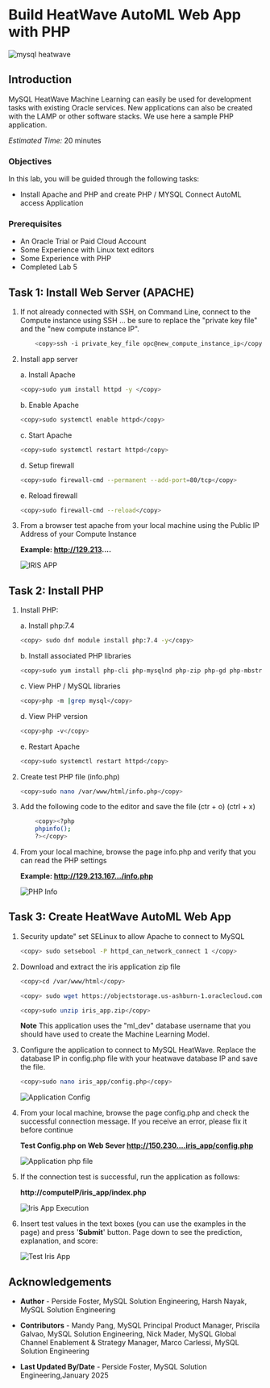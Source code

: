 # Build HeatWave AutoML Web App  with PHP

![mysql heatwave](./images/mysql-heatwave-logo.jpg "mysql heatwave")

## Introduction

MySQL HeatWave Machine Learning can easily be used for development tasks with existing Oracle services. New applications can also be created with the LAMP or other software stacks.
We use here a sample PHP application.

_Estimated Time:_ 20 minutes

### Objectives

In this lab, you will be guided through the following tasks:

- Install Apache and PHP and create PHP / MYSQL Connect AutoML access Application

### Prerequisites

- An Oracle Trial or Paid Cloud Account
- Some Experience with Linux text editors
- Some Experience with PHP
- Completed Lab 5


## Task 1: Install Web Server (APACHE)

1. If not already connected with SSH, on Command Line, connect to the Compute instance using SSH ... be sure to replace the  "private key file"  and the "new compute instance IP".

    ```bash
        <copy>ssh -i private_key_file opc@new_compute_instance_ip</copy>
    ```

2. Install app server

    a. Install Apache

    ```bash
    <copy>sudo yum install httpd -y </copy>
    ```

    b. Enable Apache

    ```bash
    <copy>sudo systemctl enable httpd</copy>
    ```

    c. Start Apache

    ```bash
    <copy>sudo systemctl restart httpd</copy>
    ```

    d. Setup firewall

    ```bash
    <copy>sudo firewall-cmd --permanent --add-port=80/tcp</copy>
    ```

    e. Reload firewall

    ```bash
    <copy>sudo firewall-cmd --reload</copy>
    ```

3. From a browser test apache from your local machine using the Public IP Address of your Compute Instance

    **Example: http://129.213....**

    ![IRIS APP](./images/apache-test-page.png "iris-web-php")

## Task 2: Install PHP

1. Install PHP:

    a. Install php:7.4

    ```bash
    <copy> sudo dnf module install php:7.4 -y</copy>
    ```

    b. Install associated PHP libraries

    ```bash
    <copy>sudo yum install php-cli php-mysqlnd php-zip php-gd php-mbstring php-xml php-json -y</copy>
    ```

    c. View PHP / MySQL libraries

    ```bash
    <copy>php -m |grep mysql</copy>
    ```

    d. View PHP version

    ```bash
    <copy>php -v</copy>
    ```

    e. Restart Apache

    ```bash
    <copy>sudo systemctl restart httpd</copy>
    ```

2. Create test PHP file (info.php)

    ```bash
    <copy>sudo nano /var/www/html/info.php</copy>
    ```

3. Add the following code to the editor and save the file (ctr + o) (ctrl + x)

    ```bash
        <copy><?php
        phpinfo();
        ?></copy>
    ```

4. From your local machine, browse the page info.php and verify that you can read the PHP settings

    **Example: http://129.213.167.../info.php**

    ![PHP Info](./images/php-info.png "iris-web-php")

## Task 3: Create HeatWave AutoML Web App

1. Security update"   set SELinux to allow Apache to connect to MySQL

    ```bash
    <copy> sudo setsebool -P httpd_can_network_connect 1 </copy>
    ```

2. Download and extract the iris application zip file

    ```bash
    <copy>cd /var/www/html</copy>
    ```

    ```bash
    <copy> sudo wget https://objectstorage.us-ashburn-1.oraclecloud.com/p/9WLLKC8BD0tfBdIJ98_x7dXLN9Kvow9ZPtBD35KVwzdqoIQshX1WBBMBB7AqIGMT/n/mysqlpm/b/mysql_iris_ml_app/o/iris_app.zip </copy>
    ```

    ```bash
    <copy>sudo unzip iris_app.zip</copy>
    ```

   **Note** This application uses the "ml_dev" database username that you should have used to create  the Machine Learning Model.

3. Configure the application to connect to MySQL HeatWave.
   Replace the database IP in config.php file with your heatwave database IP and save the file.

    ```bash
    <copy>sudo nano iris_app/config.php</copy>
    ```

    ![Application Config](./images/iris-web-php-config.png "iris-app-php config")

4. From your local machine, browse the page config.php and check the successful connection message. If you receive an error, please fix it before continue

    **Test Config.php on Web Sever http://150.230....iris_app/config.php**

    ![Application php file](./images/iris-web-php-config-ok.png "iris-app-php file")

5. If the connection test is successful, run the application as follows:

    **http://computeIP/iris_app/index.php**

    ![Iris App Execution](./images/iris-web-php.png "iris-app-php run")

6. Insert test values in the text boxes (you can use the examples in the page) and press '**Submit**' button. Page down to see the prediction, explanation, and score:

     ![Test Iris App](./images/iris-web-php-result.png "iris-app-php test ")

## Acknowledgements

- **Author** - Perside Foster, MySQL Solution Engineering, Harsh Nayak, MySQL Solution Engineering

- **Contributors** - Mandy Pang, MySQL Principal Product Manager,  Priscila Galvao, MySQL Solution Engineering, Nick Mader, MySQL Global Channel Enablement & Strategy Manager, Marco Carlessi, MySQL Solution Engineering
- **Last Updated By/Date** - Perside Foster, MySQL Solution Engineering,January 2025
